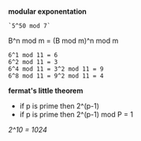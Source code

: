 **modular exponentation**

    `5^50 mod 7`

B^n mod m = (B mod m)^n mod m

    6^1 mod 11 = 6
    6^2 mod 11 = 3
    6^4 mod 11 = 3^2 mod 11 = 9
    6^8 mod 11 = 9^2 mod 11 = 4


**fermat's little theorem**
- if p is prime then 2^(p-1)
- if p is prime then 2^(p-1) mod P = 1

*2^10 = 1024*
